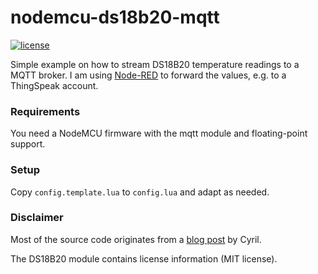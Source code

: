 nodemcu-ds18b20-mqtt
======================

[![license](https://img.shields.io/github/license/mashape/apistatus.svg?maxAge=2592000)](LICENSE.md)

Simple example on how to stream DS18B20 temperature readings to a MQTT broker.
I am using [Node-RED](nodered.org) to forward the values, e.g. to a ThingSpeak account.

### Requirements

You need a NodeMCU firmware with the mqtt module and floating-point support.

### Setup

Copy ```config.template.lua``` to ```config.lua``` and adapt as needed.

### Disclaimer

Most of the source code originates from a [blog post](http://www.foobarflies.io/a-simple-connected-object-with-nodemcu-and-mqtt) by Cyril.

The DS18B20 module contains license information (MIT license).

